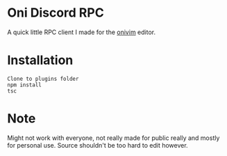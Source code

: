 # Oni Discord RPC
A quick little RPC client I made for the [onivim](https://github.com/onivim/oni) editor.

# Installation
```
Clone to plugins folder
npm install
tsc
```

# Note
Might not work with everyone, not really made for public really and mostly for personal use. Source shouldn't be too hard to edit however.
